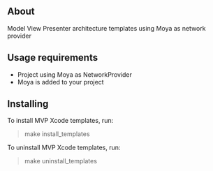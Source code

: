 ## About
Model View Presenter architecture templates using Moya as network provider

## Usage requirements
- Project using Moya as NetworkProvider
- Moya is added to your project

## Installing

To install MVP Xcode templates, run:

> make install_templates

To uninstall MVP Xcode templates, run:

> make uninstall_templates
